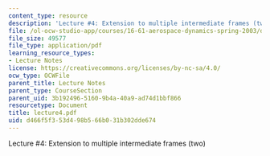 ```yaml
---
content_type: resource
description: 'Lecture #4: Extension to multiple intermediate frames (two)'
file: /ol-ocw-studio-app/courses/16-61-aerospace-dynamics-spring-2003/d466f5f353d498b566b031b302dde674_lecture4.pdf
file_size: 49577
file_type: application/pdf
learning_resource_types:
- Lecture Notes
license: https://creativecommons.org/licenses/by-nc-sa/4.0/
ocw_type: OCWFile
parent_title: Lecture Notes
parent_type: CourseSection
parent_uid: 3b192496-5160-9b4a-40a9-ad74d1bbf866
resourcetype: Document
title: lecture4.pdf
uid: d466f5f3-53d4-98b5-66b0-31b302dde674
---
```

Lecture #4: Extension to multiple intermediate frames (two)